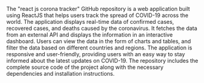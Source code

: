 The "react js corona tracker" GitHub repository is a web application built using ReactJS that helps users track the spread of COVID-19 across the world. The application displays real-time data of confirmed cases, recovered cases, and deaths caused by the coronavirus. It fetches the data from an external API and displays the information in an interactive dashboard. Users can view the data in the form of charts and tables, and filter the data based on different countries and regions. The application is responsive and user-friendly, providing users with an easy way to stay informed about the latest updates on COVID-19. The repository includes the complete source code of the project along with the necessary dependencies and installation instructions.




